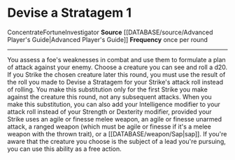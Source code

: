 ﻿---
actions: '[one-action]'
frequency: once per round
id: '546'
name: Devise a Stratagem
rarity: Common
source: '[[DATABASE/source/Advanced Player''s Guide|Advanced Player''s Guide]]'
trait:
- '[[DATABASE/trait/Concentrate|Concentrate]]'
- '[[DATABASE/trait/Fortune|Fortune]]'
- '[[DATABASE/trait/Investigator|Investigator]]'
type: Action

---
# Devise a Stratagem <span class="action-icon">1</span>

<span class="item-trait">Concentrate</span><span class="item-trait">Fortune</span><span class="item-trait">Investigator</span>
**Source** [[DATABASE/source/Advanced Player's Guide|Advanced Player's Guide]] 
**Frequency** once per round

---
You assess a foe's weaknesses in combat and use them to formulate a plan of attack against your enemy. Choose a creature you can see and roll a d20. If you Strike the chosen creature later this round, you must use the result of the roll you made to Devise a Stratagem for your Strike's attack roll instead of rolling. You make this substitution only for the first Strike you make against the creature this round, not any subsequent attacks.
 When you make this substitution, you can also add your Intelligence modifier to your attack roll instead of your Strength or Dexterity modifier, provided your Strike uses an agile or finesse melee weapon, an agile or finesse unarmed attack, a ranged weapon (which must be agile or finesse if it's a melee weapon with the thrown trait), or a [[DATABASE/weapon/Sap|sap]]. 
If you're aware that the creature you choose is the subject of a lead you're pursuing, you can use this ability as a free action.